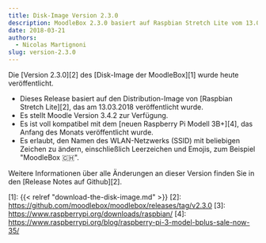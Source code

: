 ```yaml
---
title: Disk-Image Version 2.3.0
description: MoodleBox 2.3.0 basiert auf Raspbian Stretch Lite vom 13.03.2018 und Moodle Version 3.4.2. Es unterstützt den neuen Raspberry Pi 3B+.
date: 2018-03-21
authors:
  - Nicolas Martignoni
slug: version-2.3.0
---
```


Die [Version 2.3.0][2] des [Disk-Image der MoodleBox][1]  wurde heute veröffentlicht.

  - Dieses Release basiert auf den Distribution-Image von [Raspbian Stretch Lite][2], das am 13.03.2018 veröffentlicht wurde.
  - Es stellt Moodle Version 3.4.2 zur Verfügung.
  - Es ist voll kompatibel mit dem [neuen Raspberry Pi Modell 3B+][4], das Anfang des Monats veröffentlicht wurde.
  - Es erlaubt, den Namen des WLAN-Netzwerks (SSID) mit beliebigen Zeichen zu ändern, einschließlich Leerzeichen und Emojis, zum Beispiel "MoodleBox 🇨🇭".

Weitere Informationen über alle Änderungen an dieser Version finden Sie in den [Release Notes auf Github][2].

 [1]: {{< relref "download-the-disk-image.md" >}}
 [2]: https://github.com/moodlebox/moodlebox/releases/tag/v2.3.0
 [3]: https://www.raspberrypi.org/downloads/raspbian/
 [4]: https://www.raspberrypi.org/blog/raspberry-pi-3-model-bplus-sale-now-35/
